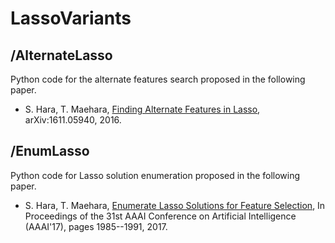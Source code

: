 # LassoVariants

## /AlternateLasso
Python code for the alternate features search proposed in the following paper.

* S. Hara, T. Maehara, [Finding Alternate Features in Lasso](https://arxiv.org/abs/1611.05940), arXiv:1611.05940, 2016.

## /EnumLasso
Python code for Lasso solution enumeration proposed in the following paper.

* S. Hara, T. Maehara, [Enumerate Lasso Solutions for Feature Selection](https://aaai.org/ocs/index.php/AAAI/AAAI17/paper/view/14304), In Proceedings of the 31st AAAI Conference on Artificial Intelligence (AAAI'17), pages 1985--1991, 2017.